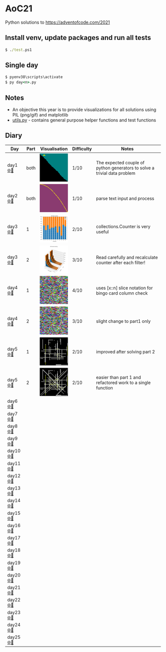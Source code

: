 # AoC21
Python solutions to https://adventofcode.com/2021

## Install venv, update packages and run all tests

```cmd
$ ./test.ps1
```

## Single day

```cmd
$ pyenv38\scripts\activate
$ py day<n>.py
```

## Notes

* An objective this year is to provide visualizations for all solutions using PIL (png/gif) and matplotlib
* [utils.py](./utils.py) - contains general purpose helper functions and test functions

## Diary

Day | Part | Visualisation | Difficulty | Notes
--- | ---- | ------------- | ---------- | -----
day1 [🌐](https://adventofcode.com/2021/day/1)[💾](./day1.py)    | both | ![Depth Map](./output/day1.png)                    | 1/10 | The expected couple of python generators to solve a trivial data problem
day2 [🌐](https://adventofcode.com/2021/day/2)[💾](./day2.py)    | both | ![Going Down](./output/day2b.png)                  | 1/10 | parse text input and process
day3 [🌐](https://adventofcode.com/2021/day/3)[💾](./day3.py)    | 1    | [![](./output/day3athumb.png)](./output/day3a.png) | 2/10 | collections.Counter is very useful
day3 [🌐](https://adventofcode.com/2021/day/3)[💾](./day3.py)    | 2    | [![](./output/day3bthumb.png)](./output/day3b.png) | 3/10 | Read carefully and recalculate counter after each filter!
day4 [🌐](https://adventofcode.com/2021/day/4)[💾](./day4.py)    | 1    | ![First Winner](./output/day4a.gif) | 4/10 | uses [x::n] slice notation for bingo card column check
day4 [🌐](https://adventofcode.com/2021/day/4)[💾](./day4.py)    | 2    | ![Last Winner](./output/day4b.gif)  | 3/10 | slight change to part1 only
day5 [🌐](https://adventofcode.com/2021/day/5)[💾](./day5.py)    | 1    | [![](./output/day5athumb.png)](./output/day5a.png) | 2/10 | improved after solving part 2
day5 [🌐](https://adventofcode.com/2021/day/5)[💾](./day5.py)    | 2    | [![](./output/day5bthumb.png)](./output/day5b.png) | 2/10 | easier than part 1 and refactored work to a single function
day6 [🌐](https://adventofcode.com/2021/day/6)[💾](./day6.py)    |      |  |  | 
day7 [🌐](https://adventofcode.com/2021/day/7)[💾](./day7.py)    |      |  |  | 
day8 [🌐](https://adventofcode.com/2021/day/8)[💾](./day8.py)    |      |  |  | 
day9 [🌐](https://adventofcode.com/2021/day/9)[💾](./day9.py)    |      |  |  | 
day10 [🌐](https://adventofcode.com/2021/day/10)[💾](./day10.py) |      |  |  | 
day11 [🌐](https://adventofcode.com/2021/day/11)[💾](./day11.py) |      |  |  | 
day12 [🌐](https://adventofcode.com/2021/day/12)[💾](./day12.py) |      |  |  | 
day13 [🌐](https://adventofcode.com/2021/day/13)[💾](./day13.py) |      |  |  | 
day14 [🌐](https://adventofcode.com/2021/day/14)[💾](./day14.py) |      |  |  | 
day15 [🌐](https://adventofcode.com/2021/day/15)[💾](./day15.py) |      |  |  | 
day16 [🌐](https://adventofcode.com/2021/day/16)[💾](./day16.py) |      |  |  | 
day17 [🌐](https://adventofcode.com/2021/day/17)[💾](./day17.py) |      |  |  | 
day18 [🌐](https://adventofcode.com/2021/day/18)[💾](./day18.py) |      |  |  | 
day19 [🌐](https://adventofcode.com/2021/day/19)[💾](./day19.py) |      |  |  | 
day20 [🌐](https://adventofcode.com/2021/day/20)[💾](./day20.py) |      |  |  | 
day21 [🌐](https://adventofcode.com/2021/day/21)[💾](./day21.py) |      |  |  | 
day22 [🌐](https://adventofcode.com/2021/day/22)[💾](./day22.py) |      |  |  | 
day23 [🌐](https://adventofcode.com/2021/day/23)[💾](./day23.py) |      |  |  | 
day24 [🌐](https://adventofcode.com/2021/day/24)[💾](./day24.py) |      |  |  | 
day25 [🌐](https://adventofcode.com/2021/day/25)[💾](./day25.py) |      |  |  | 

